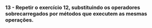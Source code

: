### 13 -  Repetir o exercício 12, substituindo os operadores sobrecarregados por métodos que executem as mesmas operações.